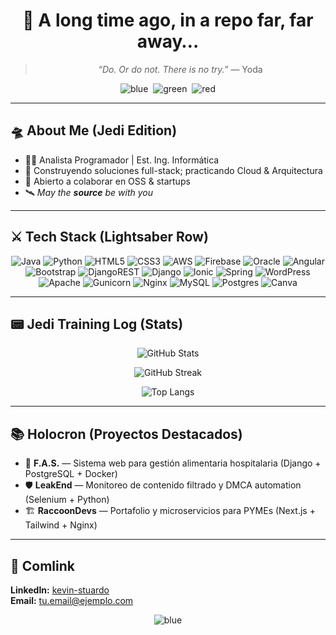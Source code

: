 <!-- ====== STAR WARS HEADER ====== -->
<div align="center">
  
# 🌌 A long time ago, in a repo far, far away…

> *“Do. Or do not. There is no try.”* — Yoda

<!-- Lightsabers -->
  
![blue](https://img.shields.io/badge/-%20-%230077FF?style=for-the-badge)&nbsp;
![green](https://img.shields.io/badge/-%20-%2320C933?style=for-the-badge)&nbsp;
![red](https://img.shields.io/badge/-%20-%23D00000?style=for-the-badge)

</div>

---

## 🛸 About Me (Jedi Edition)
- 👨‍💻 Analista Programador | Est. Ing. Informática  
- 🚀 Construyendo soluciones full-stack; practicando Cloud & Arquitectura  
- 🤝 Abierto a colaborar en OSS & startups  
- 🛰️ *May the **source** be with you*  

---

## ⚔️ Tech Stack (Lightsaber Row)
<div align="center">

![Java](https://img.shields.io/badge/java-%23ED8B00.svg?style=for-the-badge&logo=openjdk&logoColor=white) 
![Python](https://img.shields.io/badge/python-3670A0?style=for-the-badge&logo=python&logoColor=ffdd54) 
![HTML5](https://img.shields.io/badge/html5-%23E34F26.svg?style=for-the-badge&logo=html5&logoColor=white) 
![CSS3](https://img.shields.io/badge/css3-%231572B6.svg?style=for-the-badge&logo=css3&logoColor=white) 
![AWS](https://img.shields.io/badge/AWS-%23FF9900.svg?style=for-the-badge&logo=amazon-aws&logoColor=white) 
![Firebase](https://img.shields.io/badge/firebase-%23039BE5.svg?style=for-the-badge&logo=firebase) 
![Oracle](https://img.shields.io/badge/Oracle-F80000?style=for-the-badge&logo=oracle&logoColor=white) 
![Angular](https://img.shields.io/badge/angular-%23DD0031.svg?style=for-the-badge&logo=angular&logoColor=white) 
![Bootstrap](https://img.shields.io/badge/bootstrap-%238511FA.svg?style=for-the-badge&logo=bootstrap&logoColor=white) 
![DjangoREST](https://img.shields.io/badge/DJANGO-REST-ff1709?style=for-the-badge&logo=django&logoColor=white&color=ff1709&labelColor=gray) 
![Django](https://img.shields.io/badge/django-%23092E20.svg?style=for-the-badge&logo=django&logoColor=white) 
![Ionic](https://img.shields.io/badge/Ionic-%233880FF.svg?style=for-the-badge&logo=Ionic&logoColor=white) 
![Spring](https://img.shields.io/badge/spring-%236DB33F.svg?style=for-the-badge&logo=spring&logoColor=white) 
![WordPress](https://img.shields.io/badge/WordPress-%23117AC9.svg?style=for-the-badge&logo=WordPress&logoColor=white) 
![Apache](https://img.shields.io/badge/apache-%23D42029.svg?style=for-the-badge&logo=apache&logoColor=white) 
![Gunicorn](https://img.shields.io/badge/gunicorn-%298729.svg?style=for-the-badge&logo=gunicorn&logoColor=white) 
![Nginx](https://img.shields.io/badge/nginx-%23009639.svg?style=for-the-badge&logo=nginx&logoColor=white) 
![MySQL](https://img.shields.io/badge/mysql-4479A1.svg?style=for-the-badge&logo=mysql&logoColor=white) 
![Postgres](https://img.shields.io/badge/postgres-%23316192.svg?style=for-the-badge&logo=postgresql&logoColor=white) 
![Canva](https://img.shields.io/badge/Canva-%2300C4CC.svg?style=for-the-badge&logo=Canva&logoColor=white)

</div>

---

## 📟 Jedi Training Log (Stats)
<p align="center">
  <!-- Usa mirror para evitar fallos por rate-limit -->
  <img src="https://github-readme-stats-git-masterrstaa-rickstaa.vercel.app/api?username=Elagentek&show_icons=true&theme=dark&rank_icon=github&hide_border=false&cache_seconds=1800" alt="GitHub Stats" />
</p>

<p align="center">
  <img src="https://streak-stats.demolab.com?user=Elagentek&theme=dark&hide_border=false" alt="GitHub Streak" />
</p>

<p align="center">
  <img src="https://github-readme-stats.vercel.app/api/top-langs/?username=Elagentek&layout=compact&theme=dark&hide_border=false&cache_seconds=1800" alt="Top Langs" />
</p>

---

## 📚 Holocron (Proyectos Destacados)
- 🔧 **F.A.S.** — Sistema web para gestión alimentaria hospitalaria (Django + PostgreSQL + Docker)
- 🛡️ **LeakEnd** — Monitoreo de contenido filtrado y DMCA automation (Selenium + Python)
- 🏗️ **RaccoonDevs** — Portafolio y microservicios para PYMEs (Next.js + Tailwind + Nginx)

---

## 📡 Comlink
**LinkedIn:** [kevin-stuardo](https://www.linkedin.com/in/kevin-alexander-ignacio-stuardo-novoa-44b82620a/)  
**Email:** tu.email@ejemplo.com  

<div align="center">

![blue](https://img.shields.io/badge/May_the-Source_be_with_you-%230077FF?style=for-the-badge)

</div>
